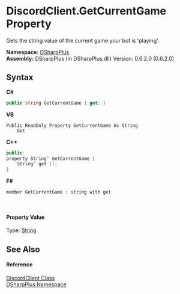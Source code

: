 # DiscordClient.GetCurrentGame Property 
 

Gets the string value of the current game your bot is 'playing'.

**Namespace:**&nbsp;<a href="503971eb-de5e-a570-9922-de9500a9b1cc">DSharpPlus</a><br />**Assembly:**&nbsp;DSharpPlus (in DSharpPlus.dll) Version: 0.6.2.0 (0.6.2.0)

## Syntax

**C#**<br />
``` C#
public string GetCurrentGame { get; }
```

**VB**<br />
``` VB
Public ReadOnly Property GetCurrentGame As String
	Get
```

**C++**<br />
``` C++
public:
property String^ GetCurrentGame {
	String^ get ();
}
```

**F#**<br />
``` F#
member GetCurrentGame : string with get

```

<br />

#### Property Value
Type: <a href="http://msdn2.microsoft.com/en-us/library/s1wwdcbf" target="_blank">String</a>

## See Also


#### Reference
<a href="8f8cbf24-03e9-53cc-389f-2ba10a699065">DiscordClient Class</a><br /><a href="503971eb-de5e-a570-9922-de9500a9b1cc">DSharpPlus Namespace</a><br />